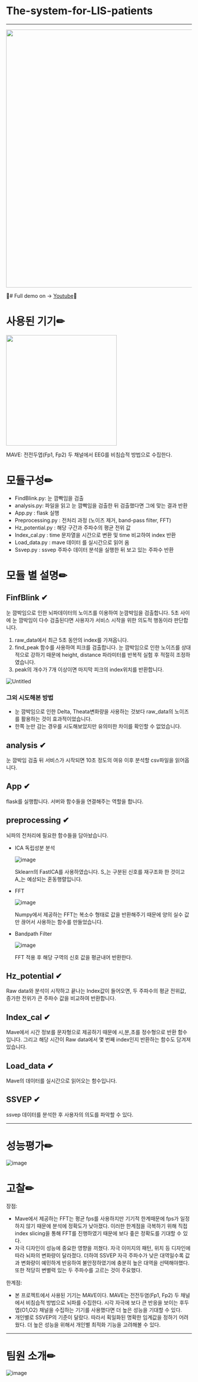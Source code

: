 # The-system-for-LIS-patients
-------------------------------------



<p align="center"><img src="https://user-images.githubusercontent.com/74172467/204238519-4af4fd86-d7ce-4318-b5f7-b104204d4269.gif" width= "700">
    
💫# Full demo on -> [Youtube](https://youtu.be/MI3txBwcGmY)💫

    
    
# 사용된 기기✏

 <img src="https://user-images.githubusercontent.com/74172467/204225893-72915129-70ce-499b-bff9-c03f2175a322.png" width="300" height = "300">




MAVE: 전전두엽(Fp1, Fp2) 두 채널에서 EEG를 비침습적 방법으로 수집한다.

# 모듈구성✏
- FindBlink.py: 눈 깜빡임을 검출
- analysis.py:  파일을 읽고 눈 깜빡임을 검출한 뒤 검출했다면 그에 맞는 결과 반환 
- App.py : flask 실행
- Preprocessing.py : 전처리 과정 (노이즈 제거, band-pass filter, FFT)
- Hz_potential.py : 해당 구간과 주파수의 평균 전위 값
- Index_cal.py : time 문자열을 시간으로 변환 및 time 비교하여 index 반환
- Load_data.py : mave 데이터 를 실시간으로 읽어 옴
- Ssvep.py : ssvep 주파수 데이터 분석을 실행한 뒤 보고 있는 주파수 반환

# 모듈 별 설명✏

## FinfBlink ✔

눈 깜박임으로 인한 뇌파데이터의 노이즈를 이용하여 눈깜박임을 검출합니다.
5초 사이에 눈 깜박임이 다수 검출된다면 사용자가 서비스 시작을 위한 의도적 행동이라 판단합니다.

1) raw_data에서 최근 5초 동안의 index를 가져옵니다.
2) find_peak 함수를 사용하여 피크를 검출합니다. 눈 깜박임으로 인한 노이즈를 상대적으로 강하기 때문에 height, distance 파라미터를 반복적 실험 후 적절히 조정하였습니다.
3) peak의 개수가 7개 이상이면 마지막 피크의 index위치를 반환합니다.

![Untitled](https://user-images.githubusercontent.com/74172467/202417392-d509f677-dbc3-4ba4-a62a-82192633f4ce.png)
### 그외 시도해본 방법
+ 눈 깜박임으로 인한 Delta, Theata변화량을 사용하는 것보다 raw_data의 노이즈를 활용하는 것이 효과적이었습니다.
+ 한쪽 눈만 감는 경우를 시도해보았지만 유의미한 차이를 확인할 수 없었습니다.

## analysis ✔
눈 깜박임 검출 뒤 서비스가 시작되면 10초 정도의 여유 이후 분석할 csv파일을 읽어옵니다.

## App ✔
flask를 실행합니다.
서버와 함수들을 연결해주는 역할을 합니다.

## preprocessing ✔
뇌파의 전처리에 필요한 함수들을 담아놨습니다.
- ICA 독립성분 분석

    ![image](https://user-images.githubusercontent.com/74172467/204206433-a46210a0-f69f-4e62-b0e9-3555eb9c5d0b.png)
    
    Sklearn의 FastICA를 사용하였습니다. S_는 구분된 신호를 재구조화 한 것이고 A_는 예상되는 혼동행렬입니다.

- FFT

    ![image](https://user-images.githubusercontent.com/74172467/204206925-dcd6c2dd-f466-4035-ad93-a5957b3b6028.png)
    
    Numpy에서 제공하는 FFT는 복소수 형태로 값을 반환해주기 때문에 양의 실수 값만 끊어서 사용하는 함수를 만들었습니다.

- Bandpath Filter

    ![image](https://user-images.githubusercontent.com/74172467/204207332-0a1be2f3-608e-4274-adab-060cf6a8019c.png)
    
    FFT 적용 후 해당 구역의 신호 값을 평균내어 반환한다. 

## Hz_potential ✔
Raw data와 분석이 시작하고 끝나는 Index값이 들어오면, 두 주파수의 평균 전위값, 증가한 전위가 큰 주파수 값을 비교하여 반환합니다.
    
## Index_cal ✔
Mave에서 시간 정보를 문자형으로 제공하기 때문에 시,분,초를 정수형으로 반환 함수입니다.
그리고 해당 시간이 Raw data에서 몇 번째 index인지 반환하는 함수도 담겨져 있습니다.

## Load_data ✔
Mave의 데이터를 실시간으로 읽어오는 함수입니다.

## SSVEP ✔
ssvep 데이터를 분석한 후 사용자의 의도를 파악할 수 있다.

-------------------------------------

# 성능평가✏

![image](https://user-images.githubusercontent.com/74172467/204210441-003db8a8-b8b7-498e-9117-99c1d5231cc4.png)


# 고찰✏

장점:
- Mave에서 제공하는 FFT는 평균 fps를 사용하지만 기기적 한계때문에 fps가 일정하지 않기 때문에 분석에 정확도가 낮아졌다. 이러한 한계점을 극복하기 위해 직접 index slicing을 통해 FFT를 진행하였기 때문에 보다 좊은 정확도를 기대할 수 있다.
- 자극 디자인이 성능에 중요한 영향을 끼쳤다. 자극 이미지의 패턴, 위치 등 디자인에 따라 뇌파의 변화량이 달라졌다. 더하여 SSVEP 자극 주파수가 낮은 대역일수록 값과 변화량이 예민하게 반응하여 불안정하였기에 충분히 높은 대역을 선택해야했다. 또한 적당히 변별력 있는 두 주파수를 고르는 것이 주요했다.

한계점:
- 본 프로젝트에서 사용된 기기는 MAVE이다. MAVE는 전전두염(Fp1, Fp2) 두 채널에서 비침습적 방법으로 뇌파를 수집한다. 시각 자극에 보다 큰 반응을 보이는 후두엽(O1,O2) 채널을 수집하는 기기를 사용했다면 더 높은 성능을 기대할 수 있다.
- 개인별로 SSVEP의 기준이 달랐다. 따라서 획일화된 명확한 임계값을 정하기 어려웠다. 더 높은 성능을 위해서 개인별 최적화 기능을 고려해볼 수 있다.

    
-------------------------------------------
    
# 팀원 소개✏

![image](https://user-images.githubusercontent.com/74172467/204210813-ace0029f-e6b1-419a-8946-001ad68ee9c3.png)
